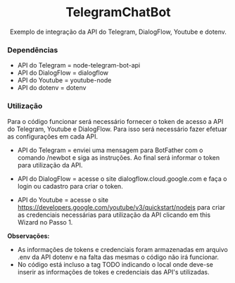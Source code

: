 <h1 align="center">TelegramChatBot</h1>

<div align="center">Exemplo de integração da API do Telegram, DialogFlow, Youtube e dotenv.</div>

### Dependências
- API do Telegram = node-telegram-bot-api
- API do DialogFlow = dialogflow
- API do Youtube = youtube-node
- API do dotenv = dotenv

### Utilização
Para o código funcionar será necessário fornecer o token de acesso a API do Telegram, Youtube e DialogFlow.
Para isso será necessário fazer efetuar as configurações em cada API.

- API do Telegram = enviei uma mensagem para BotFather com o comando /newbot e siga as instruções. Ao final será informar o token para utilização da API.

- API do DialogFlow = acesse o site dialogflow.cloud.google.com e faça o login ou cadastro para criar o token.

- API do Youtube = acesse o site https://developers.google.com/youtube/v3/quickstart/nodejs para criar as credenciais necessárias para utilização da API clicando em this Wizard no Passo 1.



**Observações:** 
   - As informações de tokens e credenciais foram armazenadas em arquivo .env da API dotenv e na falta das mesmas o código não irá funcionar.
   - No código está incluso a tag TODO indicando o local onde deve-se inserir as informações de tokes e credenciais das API's utilizadas.

